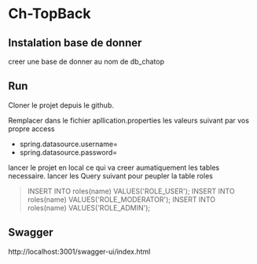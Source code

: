 # Ch-TopBack
## Instalation base de donner 
creer une base de donner au nom de db_chatop
## Run
Cloner le projet depuis le github.

Remplacer dans le fichier apllication.properties les valeurs suivant par vos propre access
* spring.datasource.username= 
* spring.datasource.password= 

lancer le projet en local ce qui va creer aumatiquement les tables necessaire.
lancer les Query suivant pour peupler la table roles
>INSERT INTO roles(name) VALUES('ROLE_USER');
>INSERT INTO roles(name) VALUES('ROLE_MODERATOR');
>INSERT INTO roles(name) VALUES('ROLE_ADMIN');

## Swagger
http://localhost:3001/swagger-ui/index.html